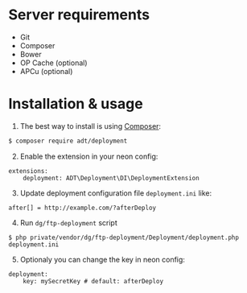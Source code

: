 Server requirements
============
- Git
- Composer
- Bower
- OP Cache (optional)
- APCu (optional)

Installation & usage
==========

1. The best way to install is using [Composer](http://getcomposer.org/):


```sh
$ composer require adt/deployment
```

2. Enable the extension in your neon config:

```neon
extensions:
	deployment: ADT\Deployment\DI\DeploymentExtension
```

3. Update deployment configuration file `deployment.ini` like:
```neon
after[] = http://example.com/?afterDeploy
```

4. Run `dg/ftp-deployment` script
```
$ php private/vendor/dg/ftp-deployment/Deployment/deployment.php deployment.ini
```

5. Optionaly you can change the key in neon config:

```neon
deployment:
	key: mySecretKey # default: afterDeploy
```
